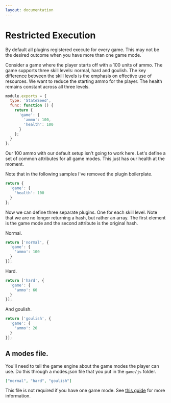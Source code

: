 ```yaml
---
layout: documentation
---
```


# Restricted Execution

By default all plugins registered execute for every game. This may not be the desired outcome when you have more than one game mode.

Consider a game where the player starts off with a 100 units of ammo. The game supports three skill levels: normal, hard and goulish. The key difference between the skill levels is the emphasis on effective use of resources. We want to reduce the starting ammo for the player. The health remains constant across all three levels.


~~~javascript
module.exports = {
  type: 'StateSeed',
  func: function () {
    return {
      'game': {
        'ammo': 100,
        'health': 100
      }
    };
  }
};
~~~

Our 100 ammo with our default setup isn't going to work here. Let's define a set of common attributes for all game modes. This just has our health at the moment.

Note that in the following samples I've removed the plugin boilerplate.

~~~javascript
return {
  'game': {
    'health': 100
  }
};
~~~

Now we can define three separate plugins. One for each skill level. Note that we are no longer returning a hash, but rather an array. The first element is the game mode and the second attribute is the original hash.

Normal.

~~~javascript
return ['normal', {
  'game': {
    'ammo': 100
  }
}];
~~~

Hard.

~~~javascript
return ['hard', {
  'game': {
    'ammo': 60
  }
}];
~~~

And goulish.

~~~javascript
return ['goulish', {
  'game': {
    'ammo': 20
  }
}];
~~~

## A modes file.

You'll need to tell the game engine about the game modes the player can use. Do this through a modes.json file that you put in the `game/js` folder.

~~~json
["normal", "hard", "goulish"]
~~~

This file is not required if you have one game mode. See [this guide](/docs/guides/routes.html) for more information.